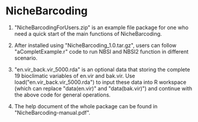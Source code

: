 # NicheBarcoding

1. "NicheBarcodingForUsers.zip" is an example file package for one who need a quick start of the main functions of NicheBarcoding.

2. After installed using "NicheBarcoding_1.0.tar.gz", users can follow "aCompletExample.r" code to run NBSI and NBSI2 function in different scenario.

3. "en.vir_back.vir_5000.rda" is an optional data that storing the complete 19 bioclimatic variables of en.vir and bak.vir. Use load("en.vir_back.vir_5000.rda") to input these data into R workspace (which can replace "data(en.vir)" and "data(bak.vir)") and continue with the above code for general operations.

4. The help document of the whole package can be found in "NicheBarcoding-manual.pdf".
